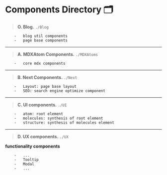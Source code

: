 # Components Directory 🗂

> **O. Blog.** `./Blog`

```
    -   blog util components
    -   page base components
```

---

> **A. MDXAtom Components.** `./MDXAtoms`

```
    -   core mdx components
```

---

> **B. Next Components.** `./Next`

```
    -   Layout: page base layout
    -   SEO: search engine optimize component
```

---

> **C. UI components.** `./UI`

```
    -   atom: root element
    -   molecules: synthesis of root element
    -   structure: synthesis of molecules element
```

---

> **D. UX components.** `./UX`

**functionality components**

```
    -   ...
    -   Tooltip
    -   Modal
    -   ...
```
